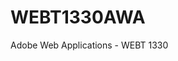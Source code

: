 # WEBT1330AWA
Adobe Web Applications - WEBT 1330
<p>
<https://www.figma.com/file/7L28JP3sCi9AxPM6hyVnV4/Sourdough?type=design&node-id=14%3A75&mode=dev&t=ePPbbHmMlzW35VJp-1>